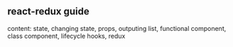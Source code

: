 ## react-redux guide

content: state, changing state, props, outputing list, functional component, class component, lifecycle hooks, redux